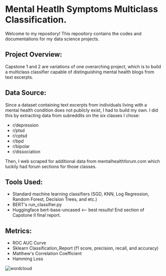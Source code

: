 # Mental Heatlh Symptoms Multiclass Classification.

Welcome to my repository! This repository contains the codes and documentations for my data science projects.

## Project Overview:

Capstone 1 and 2 are variations of one overarching project, which is to build a multiclass classifier capable of distinguishing mental health blogs from text excerpts.

## Data Source:

Since a dataset containing text excerpts from individuals living with a mental health condition does not publicly exist, I had to build my own. I did this by extracting data from subreddits on the six classes I chose:
- r/depression
- r/ptsd
- r/cptsd
- r/bpd
- r/bipolar
- r/dissociation

Then, I web scraped for additional data from mentalhealthforum.com which luckily had forum sections for those classes.

## Tools Used:
- Standard machine learning classifiers (SGD, KNN, Log Regression, Random Forest, Decision Trees, and etc.)
- BERT's run_classifier.py
- Huggingface bert-base-uncased <-- best results! End section of Capstone II final report.

## Metrics:
- ROC AUC Curve
- Sklearn Classification_Report (f1 score, precision, recall, and accuracy)
- Matthew's Correlation Coefficient
- Hamming Loss







![wordcloud](https://user-images.githubusercontent.com/52942856/117498694-fc3acb00-af2e-11eb-97dd-912a211aa274.png)

